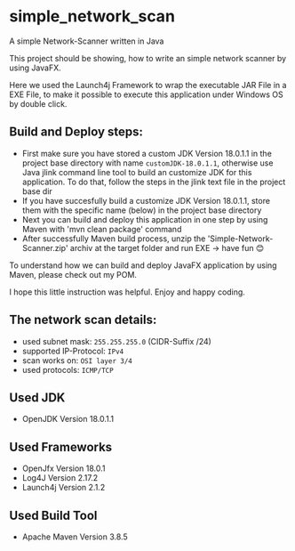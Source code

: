 # simple_network_scan
A simple Network-Scanner written in Java

This project should be showing, how to write an simple network scanner by using JavaFX.


Here we used the Launch4j Framework to wrap the executable JAR File in a EXE File, to make it possible to execute this application under Windows OS by double click.

## Build and Deploy steps:
* First make sure you have stored a custom JDK Version 18.0.1.1 in the project base directory with name `customJDK-18.0.1.1`, otherwise use Java jlink command line tool to build an customize JDK for this application. To do that, follow the steps in the jlink text file in the project base dir
* If you have succesfully build a customize JDK Version 18.0.1.1, store them with the specific name (below) in the project base directory
* Next you can build and deploy this application in one step by using Maven with 'mvn clean package' command
* After successfully Maven build process, unzip the 'Simple-Network-Scanner.zip' archiv at the target folder and run EXE -> have fun :blush:

To understand how we can build and deploy JavaFX application by using Maven, please check out my POM.

I hope this little instruction was helpful. Enjoy and happy coding.

## The network scan details:
* used subnet mask:             `255.255.255.0` (CIDR-Suffix /24)
* supported IP-Protocol:        `IPv4`
* scan works on:                `OSI layer 3/4`
* used protocols:               `ICMP/TCP`

## Used JDK
* OpenJDK                       Version 18.0.1.1

## Used Frameworks
* OpenJfx                       Version 18.0.1
* Log4J                         Version 2.17.2
* Launch4j                      Version 2.1.2

## Used Build Tool
* Apache Maven                  Version 3.8.5
